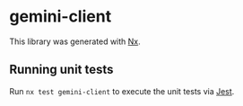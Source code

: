 # gemini-client

This library was generated with [Nx](https://nx.dev).

## Running unit tests

Run `nx test gemini-client` to execute the unit tests via [Jest](https://jestjs.io).
